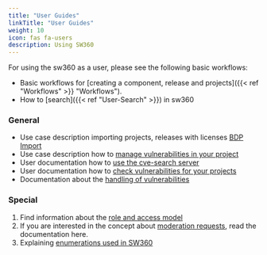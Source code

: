 ```yaml
---
title: "User Guides"
linkTitle: "User Guides"
weight: 10
icon: fas fa-users
description: Using SW360
---
```


For using the sw360 as a user, please see the following basic workflows:

* Basic workflows for [creating a component, release and projects]({{< ref "Workflows" >}} "Workflows").
* How to [search]({{< ref "User-Search" >}}) in sw360

### General

* Use case description importing projects, releases with licenses [BDP Import](User--BDP-Import)
* Use case description how to [manage vulnerabilities in your project](User-Vulnerability-Management)
* User documentation how to [use the cve-search server](User--Scheduling-CVE-Search-by-Admins)
* User documentation how to [check vulnerabilities for your projects](User-Check-Vulnerabilities-for-Your-Project)
* Documentation about the [handling of vulnerabilities](User-Vulnerability-Management)

### Special

1. Find information about the [role and access model](../development/dev-role-authorisation-model/)
1. If you are interested in the concept about [moderation requests](../development/dev-moderation-requests), read the documentation here.
1. Explaining [enumerations used in SW360](user-data-model-enumerations)
